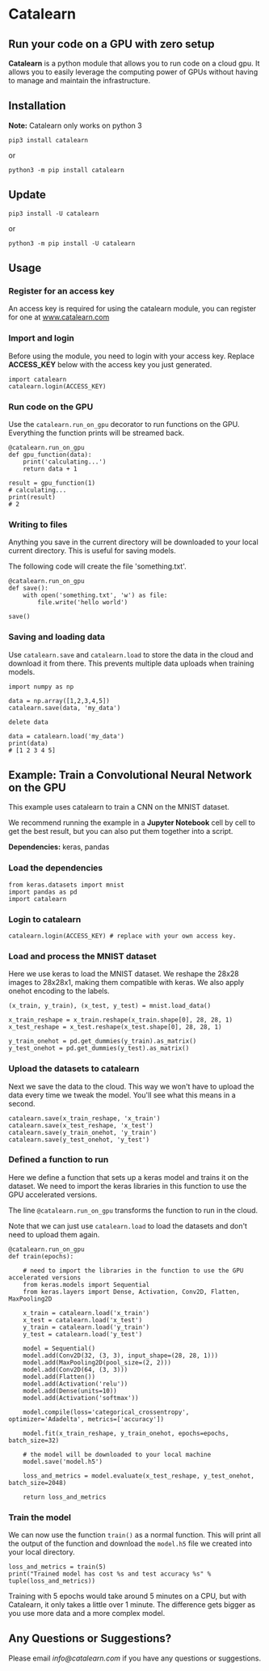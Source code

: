 # Catalearn

## Run your code on a GPU with zero setup

__Catalearn__ is a python module that allows you to run code on a cloud gpu. It allows you to easily leverage the computing power of GPUs without having to manage and maintain the infrastructure. 

## Installation

__Note:__ Catalearn only works on python 3

`pip3 install catalearn`

or

`python3 -m pip install catalearn`

## Update
`pip3 install -U catalearn`

or

`python3 -m pip install -U catalearn`

## Usage

### Register for an access key
An access key is required for using the catalearn module, you can register for one at www.catalearn.com

### Import and login
Before using the module, you need to login with your access key. Replace __ACCESS_KEY__ below with the access key you just generated.
```
import catalearn
catalearn.login(ACCESS_KEY)
```

### Run code on the GPU
Use the `catalearn.run_on_gpu` decorator to run functions on the GPU. Everything the function prints will be streamed back.
```
@catalearn.run_on_gpu
def gpu_function(data):
    print('calculating...')
    return data + 1

result = gpu_function(1)
# calculating...
print(result) 
# 2
```

### Writing to files
Anything you save in the current directory will be downloaded to your local current directory. This is useful for saving models.

The following code will create the file 'something.txt'.
```
@catalearn.run_on_gpu
def save():
    with open('something.txt', 'w') as file:
        file.write('hello world')

save()
```

### Saving and loading data
Use `catalearn.save` and `catalearn.load` to store the data in the cloud and download it from there. This prevents multiple data uploads when training models.
```
import numpy as np

data = np.array([1,2,3,4,5])
catalearn.save(data, 'my_data')

delete data

data = catalearn.load('my_data')
print(data) 
# [1 2 3 4 5]
```

## Example: Train a Convolutional Neural Network on the GPU 
This example uses catalearn to train a CNN on the MNIST dataset. 

We recommend running the example in a __Jupyter Notebook__ cell by cell to get the best result, but you can also put them together into a script.

__Dependencies:__ keras, pandas

### Load the dependencies
```
from keras.datasets import mnist
import pandas as pd
import catalearn
```

### Login to catalearn
```
catalearn.login(ACCESS_KEY) # replace with your own access key.
```

### Load and process the MNIST dataset
Here we use keras to load the MNIST dataset. We reshape the 28x28 images to 28x28x1, making them compatible with keras. We also apply onehot encoding to the labels.
```
(x_train, y_train), (x_test, y_test) = mnist.load_data()

x_train_reshape = x_train.reshape(x_train.shape[0], 28, 28, 1)
x_test_reshape = x_test.reshape(x_test.shape[0], 28, 28, 1)

y_train_onehot = pd.get_dummies(y_train).as_matrix()
y_test_onehot = pd.get_dummies(y_test).as_matrix()
```

### Upload the datasets to catalearn
Next we save the data to the cloud. This way we won't have to upload the data every time we tweak the model. You'll see what this means in a second.
```
catalearn.save(x_train_reshape, 'x_train')
catalearn.save(x_test_reshape, 'x_test')
catalearn.save(y_train_onehot, 'y_train')
catalearn.save(y_test_onehot, 'y_test')
```

### Defined a function to run
Here we define a function that sets up a keras model and trains it on the dataset. We need to import the keras libraries in this function to use the GPU accelerated versions.

The line ```@catalearn.run_on_gpu``` transforms the function to run in the cloud.

 Note that we can just use ```catalearn.load``` to load the datasets and don't need to upload them again.
```
@catalearn.run_on_gpu
def train(epochs):

    # need to import the libraries in the function to use the GPU accelerated versions
    from keras.models import Sequential
    from keras.layers import Dense, Activation, Conv2D, Flatten, MaxPooling2D

    x_train = catalearn.load('x_train')
    x_test = catalearn.load('x_test')
    y_train = catalearn.load('y_train')
    y_test = catalearn.load('y_test')

    model = Sequential()
    model.add(Conv2D(32, (3, 3), input_shape=(28, 28, 1)))
    model.add(MaxPooling2D(pool_size=(2, 2)))
    model.add(Conv2D(64, (3, 3)))
    model.add(Flatten())
    model.add(Activation('relu'))
    model.add(Dense(units=10))
    model.add(Activation('softmax'))

    model.compile(loss='categorical_crossentropy', optimizer='Adadelta', metrics=['accuracy'])

    model.fit(x_train_reshape, y_train_onehot, epochs=epochs, batch_size=32)

    # the model will be downloaded to your local machine
    model.save('model.h5')

    loss_and_metrics = model.evaluate(x_test_reshape, y_test_onehot, batch_size=2048)

    return loss_and_metrics
```

### Train the model
We can now use the function ```train()``` as a normal function. This will print all the output of the function and download the ```model.h5``` file we created into your local directory.

```
loss_and_metrics = train(5)
print("Trained model has cost %s and test accuracy %s" % tuple(loss_and_metrics))
```

Training with 5 epochs would take around 5 minutes on a CPU, but with Catalearn, it only takes a little over 1 minute. The difference gets bigger as you use more data and a more complex model.

## Any Questions or Suggestions?
Please email _info@catalearn.com_ if you have any questions or suggestions.

